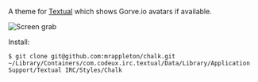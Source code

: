 A theme for [Textual](http://www.codeux.com/textual/) which shows Gorve.io
avatars if available.

![Screen grab](https://raw.github.com/mrappleton/chalk/master/screen.png)

Install:
```
$ git clone git@github.com:mrappleton/chalk.git ~/Library/Containers/com.codeux.irc.textual/Data/Library/Application Support/Textual IRC/Styles/Chalk
```
